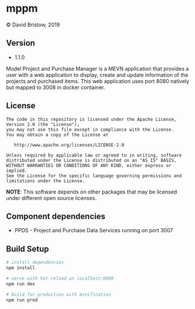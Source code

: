 # mppm
&copy; David Bristow, 2019

## Version
* 1.1.0

Model Project and Purchase Manager is a MEVN application that provides a user with a web application to display, create and update information of the projects and purchased items. This web application uses port 8080 natively but mapped to 3008 in docker container.

## License

    The code in this repository is licensed under the Apache License, Version 2.0 (the "License");
    you may not use this file except in compliance with the License.
    You may obtain a copy of the License at

       http://www.apache.org/licenses/LICENSE-2.0

    Unless required by applicable law or agreed to in writing, software
    distributed under the License is distributed on an "AS IS" BASIS,
    WITHOUT WARRANTIES OR CONDITIONS OF ANY KIND, either express or implied.
    See the License for the specific language governing permissions and
    limitations under the License.

**NOTE**: This software depends on other packages that may be licensed under different open source licenses.

## Component dependencies
* PPDS - Project and Purchase Data Services running on port 3007

## Build Setup
```bash
# install dependencies
npm install

# serve with hot reload at localhost:8080
npm run dev

# build for production with minification
npm run prod
